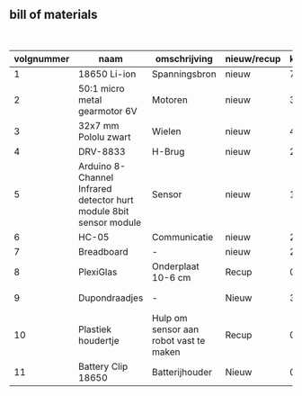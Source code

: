 ## bill of materials
<br />

|volgnummer|naam|omschrijving|nieuw/recup|kostprijs/stuk|aantal|subtotaal|
|----------|----|------------|-----------|---------|------|---------|
|         1|18650 Li-ion|Spanningsbron|nieuw|7,52 |    2| 15,04|
|         2|50:1 micro metal gearmotor 6V |Motoren|nieuw|3,50 |      2|7,00|
|         3| 32x7 mm Pololu zwart| Wielen|nieuw| 4,64| 1 paar |        4,64 |
|         4|DRV-8833|H-Brug|nieuw|              2,85|      1|         2,85|
|         5|Arduino 8-Channel Infrared detector hurt module 8bit sensor module|Sensor|nieuw|1,24| 1|1,24|
|         6|HC-05|Communicatie|nieuw|2,20|      1|         2,20|
|         7|Breadboard|-|nieuw|2,98|      1|         2,98|
|         8|PlexiGlas|Onderplaat 10-6 cm|Recup|0|      1|         0|
|         9|Dupondraadjes|-|Nieuw|3,22|      1 pakje|         3,22|
|         10|Plastiek houdertje|Hulp om sensor aan robot vast te maken|Recup|0|      1 |       0|
|         11|Battery Clip 18650|Batterijhouder|Nieuw|0,91|      1 |       0,91|


